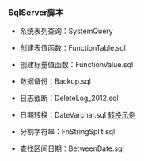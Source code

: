 ### SqlServer脚本

- 系统表列查询：SystemQuery
- 创建表值函数：FunctionTable.sql
- 创建标量值函数：FunctionValue.sql

- 数据备份：Backup.sql
- 日志截断：DeleteLog_2012.sql

- 日期转换：DateVarchar.sql [转换示例](https://github.com/colindcli/CodeGit/blob/master/SqlServer/images/date.png)
- 分割字符串：FnStringSplit.sql
- 查找区间日期：BetweenDate.sql
